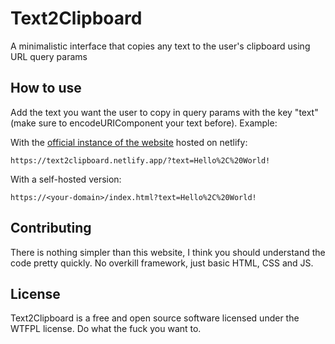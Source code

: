 # Text2Clipboard

A minimalistic interface that copies any text to the user's clipboard using URL query params

## How to use

Add the text you want the user to copy in query params with the key "text" (make sure to encodeURIComponent your text before). Example:

With the [official instance of the website](https://text2clipboard.netlify.app/) hosted on netlify:

```text
https://text2clipboard.netlify.app/?text=Hello%2C%20World!
```

With a self-hosted version:

```text
https://<your-domain>/index.html?text=Hello%2C%20World!
```

## Contributing

There is nothing simpler than this website, I think you should understand the code pretty quickly. No overkill framework, just basic HTML, CSS and JS.

## License

Text2Clipboard is a free and open source software licensed under the WTFPL license. Do what the fuck you want to.
